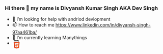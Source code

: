 ### Hi there 👋 my name is Divyansh Kumar Singh AKA Dev Singh
  
 - 🤔 I’m looking for help with andriod devlopment
 - 📫 How to reach me https://www.linkedin.com/in/divyansh-singh-97aa461ba/
 - 🌱 I’m currently learning Manythings
 - <a rel="nofollow"><img align="left" alt="HTML5" width="26px" src="https://raw.githubusercontent.com/github/explore/80688e429a7d4ef2fca1e82350fe8e3517d3494d/topics/html/html.png" style="max-width:100%;"></a>


<!--
**devsingh1234/devsingh1234** is a ✨ _special_ ✨ repository because its `README.md` (this file) appears on your GitHub profile.

Here are some ideas to get you started:

- 🔭 I’m currently working on speech to text 
- 🌱 I’m currently learning ...
- 👯 I’m looking to collaborate on ...
- 🤔 I’m looking for help with ...
- 💬 Ask me about ...
- 📫 How to reach me: ...
- 😄 Pronouns: ...
- ⚡ Fun fact: ...
-->
